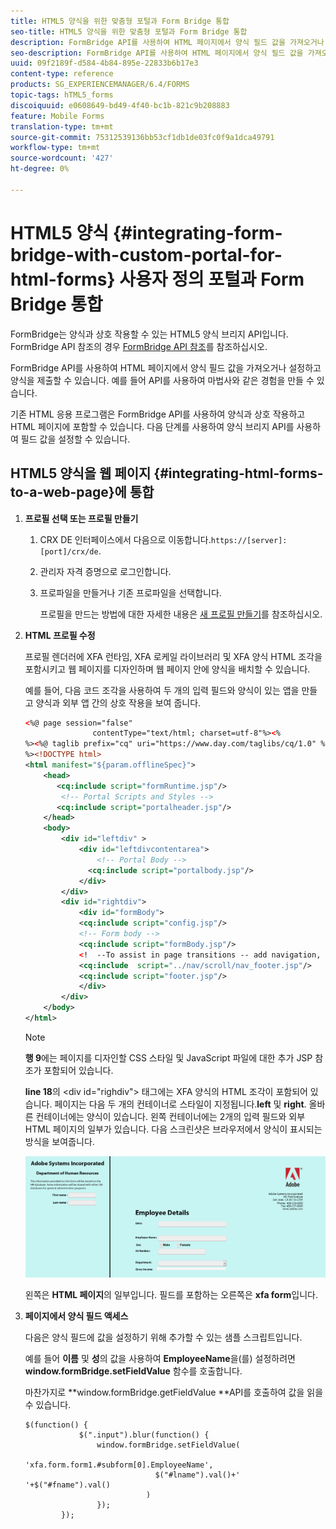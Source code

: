 ```yaml
---
title: HTML5 양식을 위한 맞춤형 포털과 Form Bridge 통합
seo-title: HTML5 양식을 위한 맞춤형 포털과 Form Bridge 통합
description: FormBridge API를 사용하여 HTML 페이지에서 양식 필드 값을 가져오거나 설정하고 양식을 제출할 수 있습니다.
seo-description: FormBridge API를 사용하여 HTML 페이지에서 양식 필드 값을 가져오거나 설정하고 양식을 제출할 수 있습니다.
uuid: 09f2189f-d584-4b84-895e-22833b6b17e3
content-type: reference
products: SG_EXPERIENCEMANAGER/6.4/FORMS
topic-tags: hTML5_forms
discoiquuid: e0608649-bd49-4f40-bc1b-821c9b208883
feature: Mobile Forms
translation-type: tm+mt
source-git-commit: 75312539136bb53cf1db1de03fc0f9a1dca49791
workflow-type: tm+mt
source-wordcount: '427'
ht-degree: 0%

---
```



# HTML5 양식 {#integrating-form-bridge-with-custom-portal-for-html-forms} 사용자 정의 포털과 Form Bridge 통합

FormBridge는 양식과 상호 작용할 수 있는 HTML5 양식 브리지 API입니다. FormBridge API 참조의 경우 [FormBridge API 참조](/help/forms/using/form-bridge-apis.md)를 참조하십시오.

FormBridge API를 사용하여 HTML 페이지에서 양식 필드 값을 가져오거나 설정하고 양식을 제출할 수 있습니다. 예를 들어 API를 사용하여 마법사와 같은 경험을 만들 수 있습니다.

기존 HTML 응용 프로그램은 FormBridge API를 사용하여 양식과 상호 작용하고 HTML 페이지에 포함할 수 있습니다. 다음 단계를 사용하여 양식 브리지 API를 사용하여 필드 값을 설정할 수 있습니다.

## HTML5 양식을 웹 페이지 {#integrating-html-forms-to-a-web-page}에 통합

1. **프로필 선택 또는 프로필 만들기**

   1. CRX DE 인터페이스에서 다음으로 이동합니다.`https://[server]:[port]/crx/de`.
   1. 관리자 자격 증명으로 로그인합니다.
   1. 프로파일을 만들거나 기존 프로파일을 선택합니다.

      프로필을 만드는 방법에 대한 자세한 내용은 [새 프로필 만들기](/help/forms/using/custom-profile.md)를 참조하십시오.

1. **HTML 프로필 수정**

   프로필 렌더러에 XFA 런타임, XFA 로케일 라이브러리 및 XFA 양식 HTML 조각을 포함시키고 웹 페이지를 디자인하며 웹 페이지 안에 양식을 배치할 수 있습니다.

   예를 들어, 다음 코드 조각을 사용하여 두 개의 입력 필드와 양식이 있는 앱을 만들고 양식과 외부 앱 간의 상호 작용을 보여 줍니다.

   ```xml
   <%@ page session="false"
                  contentType="text/html; charset=utf-8"%><%
   %><%@ taglib prefix="cq" uri="https://www.day.com/taglibs/cq/1.0" %><%
   %><!DOCTYPE html>
   <html manifest="${param.offlineSpec}">
       <head>
          <cq:include script="formRuntime.jsp"/>
           <!-- Portal Scripts and Styles -->
          <cq:include script="portalheader.jsp"/> 
       </head>
       <body>
           <div id="leftdiv" >
               <div id="leftdivcontentarea">   
                   <!-- Portal Body -->
                 <cq:include script="portalbody.jsp"/>  
               </div>
           </div>
           <div id="rightdiv">
               <div id="formBody">
               <cq:include script="config.jsp"/>
               <!-- Form body -->
               <cq:include script="formBody.jsp"/>
               <!  --To assist in page transitions -- add navigation, based on scrolling -->
               <cq:include  script="../nav/scroll/nav_footer.jsp"/>
               <cq:include script="footer.jsp"/>
               </div>    
           </div>
       </body>
   </html>
   ```

   >[!NOTE]
   >
   >**행 9**&#x200B;에는 페이지를 디자인할 CSS 스타일 및 JavaScript 파일에 대한 추가 JSP 참조가 포함되어 있습니다.
   >
   >**line 18**&#x200B;의 &lt;div id=&quot;righdiv&quot;> 태그에는 XFA 양식의 HTML 조각이 포함되어 있습니다.
   페이지는 다음 두 개의 컨테이너로 스타일이 지정됩니다.**left** 및 **right**. 올바른 컨테이너에는 양식이 있습니다. 왼쪽 컨테이너에는 2개의 입력 필드와 외부 HTML 페이지의 일부가 있습니다.
   다음 스크린샷은 브라우저에서 양식이 표시되는 방식을 보여줍니다.

   ![포털](assets/portal.jpg)

   왼쪽은 **HTML 페이지**&#x200B;의 일부입니다. 필드를 포함하는 오른쪽은 **xfa form**&#x200B;입니다.

1. **페이지에서 양식 필드 액세스**

   다음은 양식 필드에 값을 설정하기 위해 추가할 수 있는 샘플 스크립트입니다.

   예를 들어 **이름** 및 **성**&#x200B;의 값을 사용하여 **EmployeeName**&#x200B;을(를) 설정하려면 **window.formBridge.setFieldValue** 함수를 호출합니다.

   마찬가지로 **window.formBridge.getFieldValue **API를 호출하여 값을 읽을 수 있습니다.

   ```
   $(function() {
               $(".input").blur(function() {
                   window.formBridge.setFieldValue(
                               'xfa.form.form1.#subform[0].EmployeeName',
                                $("#lname").val()+' '+$("#fname").val()
                              )
                   });
           });
   ```

